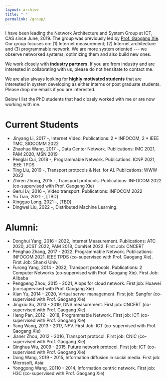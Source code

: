 ```yaml
---
layout: archive
title: " "
permalink: /group/
---
```


I have been leading the Network Architecture and System Group at ICT, CAS since June, 2019. The group was previously led by [Prof. Gaogang Xie](https://people.ucas.ac.cn/~_xie). Our group focuses on: (1) Internet measurement; (2) Internet architecture and (3) programmable network. We are more system oriented --- we observe networked systems, optimizing them and also build new ones. 

We work closely with <span style="font-weight:bold">industry partners</span>. If you are from industry and are interested in collabrating with us, please do not hensitate to contact me. 

We are also always looking for <span style="font-weight:bold">highly motivated students</span> that are interested in system developing as either interns or post graduate students. Please drop me emails if you are interested.

Below I list the PhD students that had closely worked with me or are now working with me.

Current Students
======
* Jinyang Li, 2017 -, Internet Video. Publications: 2 * INFOCOM, 2 * IEEE TMC, SIGCOMM 2022
* Zhaohua Wang, 2017 -, Data Center Network. Publications: IMC 2021, PAM 2020, MSN 2019
* Penglai Cui, 2018 -, Programmable Network. Publications: ICNP 2021, IEEE TPDS
* Ting Liu, 2019 -, Transport protocols & Net. for AI. Publications: WWW 2022
* Zhiren Zhong, 2015 -, Transport protocols. Publications: INFOCOM 2022 (co-supervised with Prof. Gaogang Xie)
* Gerui Lv, 2016 -, Video transport. Publications: INFOCOM 2022
* Yu Tian, 2021 -, [TBD] 
* Xingguo Long, 2021 -, [TBD]
* Dingwei Liu, 2022 -, Distributed Machine Learning.

Alumni:
======
* Donghui Yang, 2016 - 2022, Internet Measurement. Publications: ATC 2020, JCST 2022, PAM 2018, ComNet 2022. First Job: CNCERT
* Penghao Zhang, 2017 - 2022, Programmable Network. Publications: INFOCOM 2021, IEEE TPDS (co-supervised with Prof. Gaogang Xie). First Job: Shanxi Univ.
* Furong Yang, 2014 - 2022, Transport protocols. Publications: 2 Computer Networks (co-supervised with Prof. Gaogang Xie). First Job: Alibaba
* Pengpeng Zhou, 2015 - 2021, AIops for cloud network. First job: Huawei (co-supervised with Prof. Gaogang Xie)
* Xian Yu, 2014 - 2020, Virtual server management. First job: Sangfor (co-supervised with Prof. Gaogang Xie)
* Jingxiu Su, 2013 - 2019, DNS measurement. First job: CNCERT (co-supervised with Prof. Gaogang Xie)
* Heng Pan, 2012 - 2018, Programmable Network. First job: ICT (co-supervised with Prof. Gaogang Xie)
* Yang Wang, 2013 - 2017, NFV. First Job: ICT (co-supervised with Prof. Gaogang Xie)
* Jianer Zhou, 2012 - 2016, Transport protocol. First job: CNIC (co-supervised with Prof. Gaogang Xie)
* Qinghua Wu, 2009 - 2015, Future network protocol. First job: ICT (co-supervised with Prof. Gaogang Xie)
* Dong Wang, 2019 - 2015, Information diffusion in social media. First job: Microsoft, Asia 
* Yonggong Wang, 20110 - 2014, Information centric network. First job: H3C (co-supervised with Prof. Gaogang Xie)
